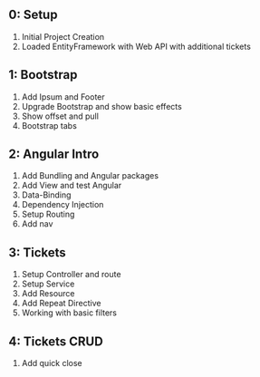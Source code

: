 ## 0: Setup
1. Initial Project Creation
2. Loaded EntityFramework with Web API with additional tickets

## 1: Bootstrap
1. Add Ipsum and Footer
2. Upgrade Bootstrap and show basic effects
3. Show offset and pull
4. Bootstrap tabs

## 2: Angular Intro
1. Add Bundling and Angular packages
2. Add View and test Angular
3. Data-Binding
4. Dependency Injection
5. Setup Routing
6. Add nav

## 3: Tickets
1. Setup Controller and route
2. Setup Service
3. Add Resource
4. Add Repeat Directive
5. Working with basic filters

## 4: Tickets CRUD
1. Add quick close
